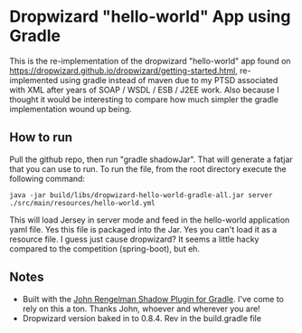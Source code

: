 # Dropwizard "hello-world" App using Gradle

This is the re-implementation of the dropwizard "hello-world" app found on 
https://dropwizard.github.io/dropwizard/getting-started.html, re-implemented using gradle instead
of maven due to my PTSD associated with XML after years of SOAP / WSDL / ESB / J2EE work.  Also
because I thought it would be interesting to compare how much simpler the gradle implementation
wound up being.

## How to run

Pull the github repo, then run "gradle shadowJar".  That will generate a fatjar that you can use
to run.  To run the file, from the root directory execute the following command:

```
java -jar build/libs/dropwizard-hello-world-gradle-all.jar server ./src/main/resources/hello-world.yml
```

This will load Jersey in server mode and feed in the hello-world application yaml file.  Yes this file
is packaged into the Jar.  Yes you can't load it as a resource file.  I guess just cause dropwizard? 
It seems a little hacky compared to the competition (spring-boot), but eh.

## Notes
* Built with the [John Rengelman Shadow Plugin for Gradle](https://github.com/johnrengelman/shadow/).
I've come to rely on this a ton.  Thanks John, whoever and wherever you are!
* Dropwizard version baked in to 0.8.4.  Rev in the build.gradle file
